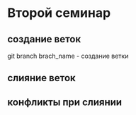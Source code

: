 # Второй семинар

## создание веток
git branch brach_name - создание ветки
## слияние веток

## конфликты при слиянии

